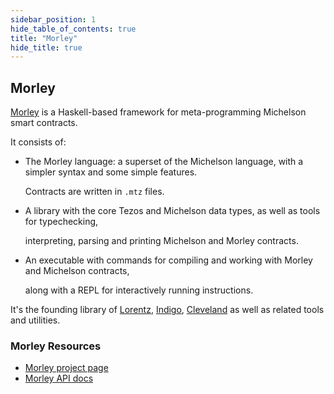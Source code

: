```yaml
---
sidebar_position: 1
hide_table_of_contents: true
title: "Morley"
hide_title: true
---
```


## Morley

[Morley](https://gitlab.com/morley-framework/morley/-/blob/master/code/morley/README.md) is a Haskell-based framework for meta-programming Michelson smart contracts.

It consists of:

* The Morley language: a superset of the Michelson language, with a simpler syntax and some simple features.

  Contracts are written in `.mtz` files.

* A library with the core Tezos and Michelson data types, as well as tools for typechecking,

  interpreting, parsing and printing Michelson and Morley contracts.

* An executable with commands for compiling and working with Morley and Michelson contracts,

  along with a REPL for interactively running instructions.

It's the founding library of [Lorentz](/build/smartcontracts/morley-framework/lorentz), [Indigo](/build/smartcontracts/morley-framework/indigo), [Cleveland](/build/smartcontracts/morley-framework/cleveland) as well as related tools and utilities.

### Morley Resources

* [Morley project page](https://gitlab.com/morley-framework/morley/-/blob/master/code/morley/README.md/)
* [Morley API docs](https://hackage.haskell.org/package/morley)



